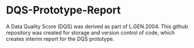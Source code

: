 # DQS-Prototype-Report

A Data Quality Score (DQS) was derived as part of L.GEN.2004. 
This github repository was created for storage and version control of code, which creates interim report for the DQS prototype. 
